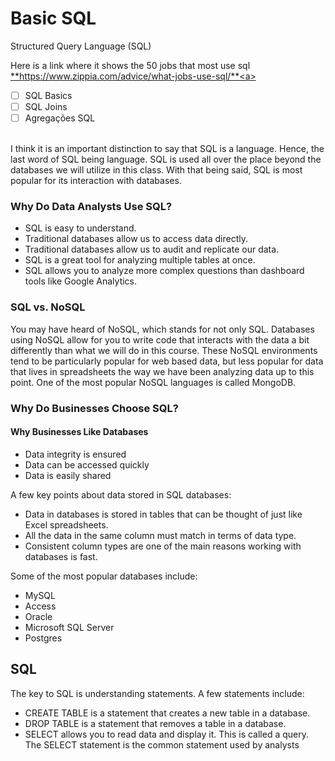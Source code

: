 # Basic SQL


Structured Query Language (SQL) <br />

Here is a link where it shows the 50 jobs that most use sql <a href ="https://www.zippia.com/advice/what-jobs-use-sql/">**https://www.zippia.com/advice/what-jobs-use-sql/**<a> <br />
  
 - [ ] SQL Basics
 - [ ] SQL Joins
 - [ ] Agregações SQL
  
<br />  I think it is an important distinction to say that SQL is a language. Hence, the last word of SQL being language. SQL is used all over the place beyond the databases we will utilize in this class. With that being said, SQL is most popular for its interaction with databases.<br />
 
  
### Why Do Data Analysts Use SQL?
- SQL is easy to understand.
- Traditional databases allow us to access data directly.
- Traditional databases allow us to audit and replicate our data.
- SQL is a great tool for analyzing multiple tables at once.
- SQL allows you to analyze more complex questions than dashboard tools like Google Analytics.
  
  
### SQL vs. NoSQL
  You may have heard of NoSQL, which stands for not only SQL. Databases using NoSQL allow for you to write code that interacts with the data a bit differently than what we will do in this course. These NoSQL environments tend to be particularly popular for web based data, but less popular for data that lives in spreadsheets the way we have been analyzing data up to this point. One of the most popular NoSQL languages is called MongoDB. <br />
  
### Why Do Businesses Choose SQL?
  #### Why Businesses Like Databases
  - Data integrity is ensured
  - Data can be accessed quickly
  - Data is easily shared 
  
  
A few key points about data stored in SQL databases:
  - Data in databases is stored in tables that can be thought of just like Excel spreadsheets.
  - All the data in the same column must match in terms of data type.
  - Consistent column types are one of the main reasons working with databases is fast.
  
Some of the most popular databases include:

  - MySQL
  - Access
  - Oracle
  - Microsoft SQL Server
  - Postgres
  
 
## SQL 
  The key to SQL is understanding statements. A few statements include:

- CREATE TABLE is a statement that creates a new table in a database.
- DROP TABLE is a statement that removes a table in a database.
- SELECT allows you to read data and display it. This is called a query.
The SELECT statement is the common statement used by analysts<br />
  
  
